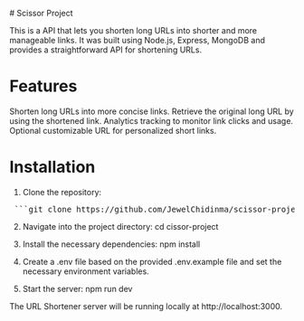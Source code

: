 #﻿ Scissor Project

This is a API that lets you shorten long URLs into shorter and more manageable links. It was built using Node.js, Express, MongoDB and provides a straightforward API for shortening URLs.

# Features

Shorten long URLs into more concise links.
Retrieve the original long URL by using the shortened link.
Analytics tracking to monitor link clicks and usage.
Optional customizable URL for personalized short links.

# Installation

1. Clone the repository:
  <pre> ```git clone https://github.com/JewelChidinma/scissor-project.git``` </pre>

2. Navigate into the project directory:
  cd cissor-project

3. Install the necessary dependencies:
   npm install
4. Create a .env file based on the provided .env.example file and set the necessary environment variables.

5. Start the server:
   npm run dev

The URL Shortener server will be running locally at http://localhost:3000.
